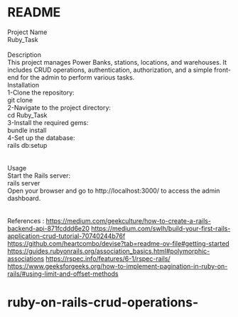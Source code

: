 # README
Project Name<br/>
Ruby_Task
<br/><br/>
Description<br/>
This project manages Power Banks, stations, locations, and warehouses. It includes CRUD operations, authentication, authorization, and a simple front-end for the admin to perform various tasks.
<br/>
Installation<br/>
 1-Clone the repository:<br/>
   git clone <repository-url><br/>
 2-Navigate to the project directory:<br/>
   cd Ruby_Task<br/>
 3-Install the required gems:<br/>
   bundle install<br/>
 4-Set up the database:<br/>
   rails db:setup<br/>
 <br/><br/>
Usage<br/>
 Start the Rails server:<br/>
  rails server<br/>
Open your browser and go to http://localhost:3000/ to access the admin dashboard.<br/>
<br/>
<br/>
 References :
https://medium.com/geekculture/how-to-create-a-rails-backend-api-871fcddd6e20
https://medium.com/swlh/build-your-first-rails-application-crud-tutorial-70740244b76f
https://github.com/heartcombo/devise?tab=readme-ov-file#getting-started
https://guides.rubyonrails.org/association_basics.html#polymorphic-associations
https://rspec.info/features/6-1/rspec-rails/
https://www.geeksforgeeks.org/how-to-implement-pagination-in-ruby-on-rails/#using-limit-and-offset-methods
# ruby-on-rails-crud-operations-
